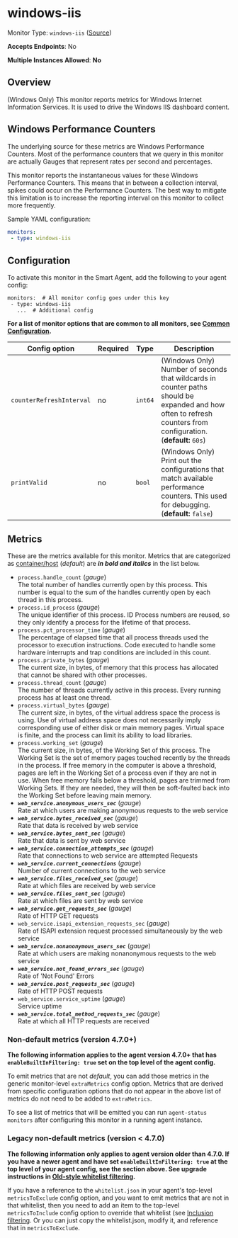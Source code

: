 
<!--- Generated by to-integrations-repo script in Smart Agent repo, DO NOT MODIFY HERE --->
<!--- GENERATED BY gomplate from scripts/docs/monitor-page.md.tmpl --->

# windows-iis

Monitor Type: `windows-iis` ([Source](https://github.com/signalfx/signalfx-agent/tree/master/internal/monitors/windowsiis))

**Accepts Endpoints**: No

**Multiple Instances Allowed**: **No**

## Overview

(Windows Only) This monitor reports metrics for Windows Internet Information Services.
It is used to drive the Windows IIS dashboard content.

## Windows Performance Counters
The underlying source for these metrics are Windows Performance Counters.
Most of the performance counters that we query in this monitor are actually Gauges
that represent rates per second and percentages.

This monitor reports the instantaneous values for these Windows Performance Counters.
This means that in between a collection interval, spikes could occur on the
Performance Counters.  The best way to mitigate this limitation is to increase
the reporting interval on this monitor to collect more frequently.

Sample YAML configuration:

```yaml
monitors:
 - type: windows-iis
```


## Configuration

To activate this monitor in the Smart Agent, add the following to your
agent config:

```
monitors:  # All monitor config goes under this key
 - type: windows-iis
   ...  # Additional config
```

**For a list of monitor options that are common to all monitors, see [Common
Configuration](../monitor-config.html#common-configuration).**


| Config option | Required | Type | Description |
| --- | --- | --- | --- |
| `counterRefreshInterval` | no | `int64` | (Windows Only) Number of seconds that wildcards in counter paths should be expanded and how often to refresh counters from configuration. (**default:** `60s`) |
| `printValid` | no | `bool` | (Windows Only) Print out the configurations that match available performance counters.  This used for debugging. (**default:** `false`) |


## Metrics

These are the metrics available for this monitor.
Metrics that are categorized as
[container/host](https://docs.signalfx.com/en/latest/admin-guide/usage.html#about-custom-bundled-and-high-resolution-metrics)
(*default*) are ***in bold and italics*** in the list below.


 - `process.handle_count` (*gauge*)<br>    The total number of handles currently open by this process. This number is equal to the sum of the handles currently open by each thread in this process.
 - `process.id_process` (*gauge*)<br>    The unique identifier of this process. ID Process numbers are reused, so they only identify a process for the lifetime of that process.
 - `process.pct_processor_time` (*gauge*)<br>    The percentage of elapsed time that all process threads used the processor to execution instructions. Code executed to handle some hardware interrupts and trap conditions are included in this count.
 - `process.private_bytes` (*gauge*)<br>    The current size, in bytes, of memory that this process has allocated that cannot be shared with other processes.
 - `process.thread_count` (*gauge*)<br>    The number of threads currently active in this process. Every running process has at least one thread.
 - `process.virtual_bytes` (*gauge*)<br>    The current size, in bytes, of the virtual address space the process is using. Use of virtual address space does not necessarily imply corresponding use of either disk or main memory pages. Virtual space is finite, and the process can limit its ability to load libraries.
 - `process.working_set` (*gauge*)<br>    The current size, in bytes, of the Working Set of this process. The Working Set is the set of memory pages touched recently by the threads in the process. If free memory in the computer is above a threshold, pages are left in the Working Set of a process even if they are not in use. When free memory falls below a threshold, pages are trimmed from Working Sets. If they are needed, they will then be soft-faulted back into the Working Set before leaving main memory.
 - ***`web_service.anonymous_users_sec`*** (*gauge*)<br>    Rate at which users are making anonymous requests to the web service
 - ***`web_service.bytes_received_sec`*** (*gauge*)<br>    Rate that data is received by web service
 - ***`web_service.bytes_sent_sec`*** (*gauge*)<br>    Rate that data is sent by web service
 - ***`web_service.connection_attempts_sec`*** (*gauge*)<br>    Rate that connections to web service are attempted Requests
 - ***`web_service.current_connections`*** (*gauge*)<br>    Number of current connections to the web service
 - ***`web_service.files_received_sec`*** (*gauge*)<br>    Rate at which files are received by web service
 - ***`web_service.files_sent_sec`*** (*gauge*)<br>    Rate at which files are sent by web service
 - ***`web_service.get_requests_sec`*** (*gauge*)<br>    Rate of HTTP GET requests
 - `web_service.isapi_extension_requests_sec` (*gauge*)<br>    Rate of ISAPI extension request processed simultaneously by the web service
 - ***`web_service.nonanonymous_users_sec`*** (*gauge*)<br>    Rate at which users are making nonanonymous requests to the web service
 - ***`web_service.not_found_errors_sec`*** (*gauge*)<br>    Rate of 'Not Found' Errors
 - ***`web_service.post_requests_sec`*** (*gauge*)<br>    Rate of HTTP POST requests
 - `web_service.service_uptime` (*gauge*)<br>    Service uptime
 - ***`web_service.total_method_requests_sec`*** (*gauge*)<br>    Rate at which all HTTP requests are received

### Non-default metrics (version 4.7.0+)

**The following information applies to the agent version 4.7.0+ that has
`enableBuiltInFiltering: true` set on the top level of the agent config.**

To emit metrics that are not _default_, you can add those metrics in the
generic monitor-level `extraMetrics` config option.  Metrics that are derived
from specific configuration options that do not appear in the above list of
metrics do not need to be added to `extraMetrics`.

To see a list of metrics that will be emitted you can run `agent-status
monitors` after configuring this monitor in a running agent instance.

### Legacy non-default metrics (version < 4.7.0)

**The following information only applies to agent version older than 4.7.0. If
you have a newer agent and have set `enableBuiltInFiltering: true` at the top
level of your agent config, see the section above. See upgrade instructions in
[Old-style whitelist filtering](../legacy-filtering.html#old-style-whitelist-filtering).**

If you have a reference to the `whitelist.json` in your agent's top-level
`metricsToExclude` config option, and you want to emit metrics that are not in
that whitelist, then you need to add an item to the top-level
`metricsToInclude` config option to override that whitelist (see [Inclusion
filtering](../legacy-filtering.html#inclusion-filtering).  Or you can just
copy the whitelist.json, modify it, and reference that in `metricsToExclude`.



